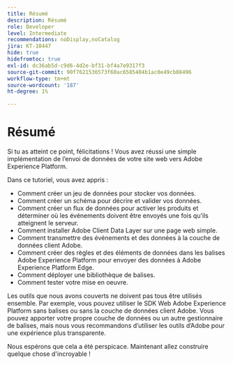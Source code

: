 ```yaml
---
title: Résumé
description: Résumé
role: Developer
level: Intermediate
recommendations: noDisplay,noCatalog
jira: KT-10447
hide: true
hidefromtoc: true
exl-id: dc36ab5d-c9d6-4d2e-bf31-bf4a7e9317f3
source-git-commit: 90f7621536573f60ac6585404b1ac0e49cb08496
workflow-type: tm+mt
source-wordcount: '187'
ht-degree: 1%

---
```


# Résumé

Si tu as atteint ce point, félicitations ! Vous avez réussi une simple implémentation de l’envoi de données de votre site web vers Adobe Experience Platform.

Dans ce tutoriel, vous avez appris :

* Comment créer un jeu de données pour stocker vos données.
* Comment créer un schéma pour décrire et valider vos données.
* Comment créer un flux de données pour activer les produits et déterminer où les événements doivent être envoyés une fois qu’ils atteignent le serveur.
* Comment installer Adobe Client Data Layer sur une page web simple.
* Comment transmettre des événements et des données à la couche de données client Adobe.
* Comment créer des règles et des éléments de données dans les balises Adobe Experience Platform pour envoyer des données à Adobe Experience Platform Edge.
* Comment déployer une bibliothèque de balises.
* Comment tester votre mise en oeuvre.

Les outils que nous avons couverts ne doivent pas tous être utilisés ensemble. Par exemple, vous pouvez utiliser le SDK Web Adobe Experience Platform sans balises ou sans la couche de données client Adobe. Vous pouvez apporter votre propre couche de données ou un autre gestionnaire de balises, mais nous vous recommandons d’utiliser les outils d’Adobe pour une expérience plus transparente.

Nous espérons que cela a été perspicace. Maintenant allez construire quelque chose d&#39;incroyable !

